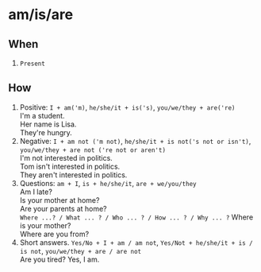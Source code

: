 # am/is/are
## When
1. `Present`
## How
1. Positive: `I + am('m)`, `he/she/it + is('s)`, `you/we/they + are('re)`  
I'm a student.  
Her name is Lisa.  
They're hungry.
2. Negative: `I + am not ('m not)`, `he/she/it + is not('s not or isn't)`, `you/we/they + are not ('re not or aren't)`  
I'm not interested in politics.  
Tom isn't interested in politics.  
They aren't interested in politics.
3. Questions: `am + I`, `is + he/she/it`, `are + we/you/they`  
Am I late?  
Is your mother at home?  
Are your parents at home?  
`Where ...? / What ... ? / Who ... ? / How ... ? / Why ... ?`
Where is your mother?  
Where are you from?
4. Short answers. `Yes/No + I + am / am not`, `Yes/Not + he/she/it + is / is not`, `you/we/they + are / are not`  
Are you tired? Yes, I am.
